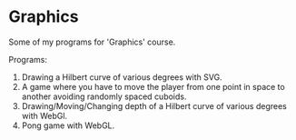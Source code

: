 # Graphics
Some of my programs for 'Graphics' course.


Programs:
1. Drawing a Hilbert curve of various degrees with SVG.
2. A game where you have to move the player from one point in space to another avoiding randomly spaced cuboids.
3. Drawing/Moving/Changing depth of a Hilbert curve of various degrees with WebGl.
4. Pong game with WebGL.
